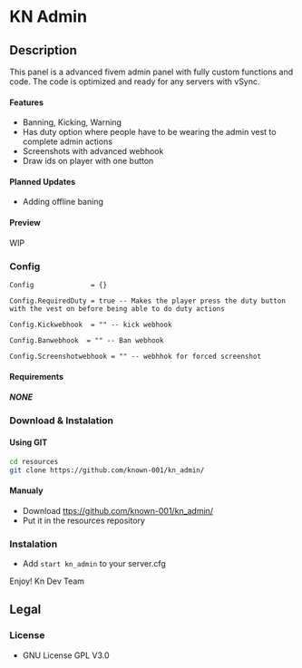 # KN Admin

## Description

This panel is a advanced fivem admin panel with fully custom functions and code.
The code is optimized and ready for any servers with vSync.

#### Features

* Banning, Kicking, Warning
* Has duty option where people have to be wearing the admin vest to complete admin actions
* Screenshots with advanced webhook
* Draw ids on player with one button

#### Planned Updates

* Adding offline baning

#### Preview

WIP

### Config

```
Config              = {}

Config.RequiredDuty = true -- Makes the player press the duty button with the vest on before being able to do duty actions

Config.Kickwebhook  = "" -- kick webhook

Config.Banwebhook  = "" -- Ban webhook

Config.Screenshotwebhook = "" -- webhhok for forced screenshot
```

#### Requirements

##### NONE

### Download & Instalation

#### Using GIT

```sh
cd resources
git clone https://github.com/known-001/kn_admin/
```

#### Manualy

- Download <ttps://github.com/known-001/kn_admin/>
- Put it in the resources repository

### Instalation

- Add `start kn_admin` to your server.cfg

Enjoy!
Kn Dev Team 

## Legal

### License

- GNU License GPL V3.0
